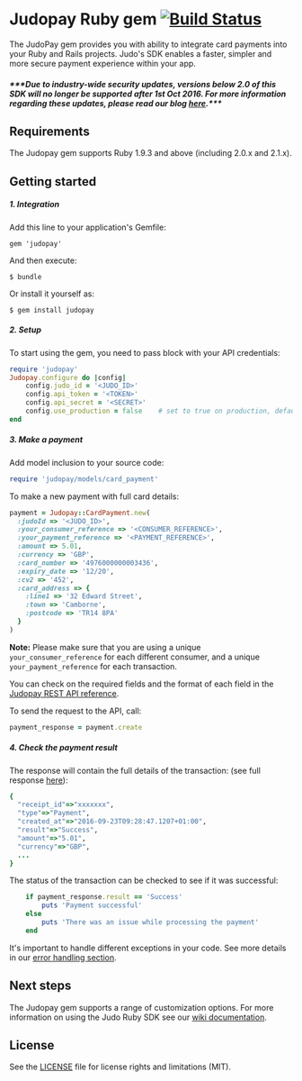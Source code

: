 # Judopay Ruby gem [![Build Status](https://travis-ci.org/Judopay/Judo-Ruby.svg?branch=master)](https://travis-ci.org/Judopay/Judo-Ruby)
The JudoPay gem provides you with ability to integrate card payments into your Ruby and Rails projects. Judo's SDK enables a faster, simpler and more secure payment experience within your app.
##### **\*\*\*Due to industry-wide security updates, versions below 2.0 of this SDK will no longer be supported after 1st Oct 2016. For more information regarding these updates, please read our blog [here](http://hub.judopay.com/pci31-security-updates/).*****

## Requirements
The Judopay gem supports Ruby 1.9.3 and above (including 2.0.x and 2.1.x).

## Getting started
##### 1. Integration
Add this line to your application's Gemfile:

	gem 'judopay'

And then execute:

	$ bundle

Or install it yourself as:

	$ gem install judopay

##### 2. Setup
To start using the gem, you need to pass block with your API credentials:
```ruby
require 'judopay'
Judopay.configure do |config|
	config.judo_id = '<JUDO_ID>'
	config.api_token = '<TOKEN>'
	config.api_secret = '<SECRET>'
	config.use_production = false    # set to true on production, defaults to false which is the sandbox
end
```

##### 3. Make a payment
Add model inclusion to your source code:
```ruby
require 'judopay/models/card_payment'
```
To make a new payment with full card details:
```ruby
payment = Judopay::CardPayment.new(
  :judoId => '<JUDO_ID>',
  :your_consumer_reference => '<CONSUMER_REFERENCE>',
  :your_payment_reference => '<PAYMENT_REFERENCE>',
  :amount => 5.01,
  :currency => 'GBP',
  :card_number => '4976000000003436',
  :expiry_date => '12/20',
  :cv2 => '452',
  :card_address => {
    :line1 => '32 Edward Street',
    :town => 'Camborne',
    :postcode => 'TR14 8PA'
  }
)
```
**Note:** Please make sure that you are using a unique `your_consumer_reference` for each different consumer, and a unique `your_payment_reference` for each transaction.

You can check on the required fields and the format of each field in the [Judopay REST API reference](https://www.judopay.com/docs/version-52/api/restful-api/#post-card-payment).

To send the request to the API, call:
```ruby
payment_response = payment.create
```

##### 4. Check the payment result
The response will contain the full details of the transaction: (see full response [here](https://www.judopay.com/docs/v5/api-reference/restful-api/#post-card-payment)):
```ruby
{
  "receipt_id"=>"xxxxxxx",
  "type"=>"Payment",
  "created_at"=>"2016-09-23T09:28:47.1207+01:00",
  "result"=>"Success",
  "amount"=>"5.01",
  "currency"=>"GBP",
  ...
}
```
The status of the transaction can be checked to see if it was successful:
```ruby
    if payment_response.result == 'Success'
        puts 'Payment successful'
    else
        puts 'There was an issue while processing the payment'
    end
```

It's important to handle different exceptions in your code. See more details in our [error handling section](https://github.com/JudoPay/RubySdk/wiki/Error-handling). 

## Next steps
The Judopay gem supports a range of customization options. For more information on using the Judo Ruby SDK see our [wiki documentation](https://github.com/JudoPay/RubySdk/wiki). 

## License
See the [LICENSE](https://github.com/JudoPay/RubySdk/blob/master/LICENSE.txt) file for license rights and limitations (MIT).
